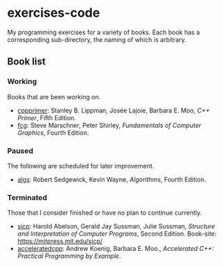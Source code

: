 # exercises-code

My programming exercises for a variety of books. Each book has a corresponding sub-directory, the naming of which is arbitrary. 

## Book list

### Working

Books that are been working on.

- [cppprimer](cppprimer/): Stanley B. Lippman, Josée Lajoie, Barbara E. Moo, *C++ Primer*, Fifth Edition.
- [fcg](fcg/): Steve Marschner, Peter Shirley, *Fundamentals of Computer Graphics*, Fourth Edition.

### Paused

 The following are scheduled for later improvement.

- [algs](algs/): Robert Sedgewick, Kevin Wayne, *Algorithms*, Fourth Edition.

### Terminated

Those that I consider finished or have no plan to continue currently.

- [sicp](sicp/): Harold Abelson, Gerald Jay Sussman, Julie Sussman, *Structure and Interpretation of Computer Programs*, Second Edition. Book-site: https://mitpress.mit.edu/sicp/
- [acceleratedcpp](acceleratedcpp/): Andrew Koenig, Barbara E. Moo., *Accelerated C++: Practical Programming by Example*.
